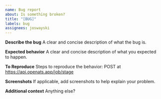 ```yaml
---
name: Bug report
about: Is something broken?
title: "[BUG]"
labels: bug
assignees: joswayski
---
```


**Describe the bug**
A clear and concise description of what the bug is.

**Expected behavior**
A clear and concise description of what you expected to happen.

**To Reproduce**
Steps to reproduce the behavior:
POST at https://api.openats.app/job/stage

**Screenshots**
If applicable, add screenshots to help explain your problem.

**Additional context**
Anything else?
